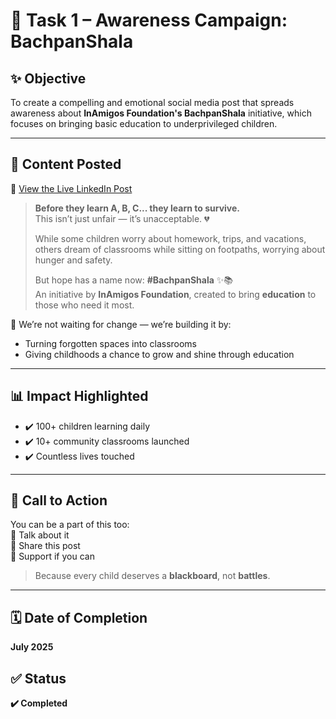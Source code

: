 # 🧡 Task 1 – Awareness Campaign: BachpanShala

## ✨ Objective  
To create a compelling and emotional social media post that spreads awareness about **InAmigos Foundation's BachpanShala** initiative, which focuses on bringing basic education to underprivileged children.

---

## 📘 Content Posted  
🔗 [View the Live LinkedIn Post](https://www.linkedin.com/posts/jagruti-priyadarshini2005_contentwritinginternship-bachpanshala-inamigosfoundation-activity-7349685748859584512-jOec?utm_source=share&utm_medium=member_android&rcm=ACoAAE5XncwBSfite1-REcpZc9lfzDdByubK5m8)

> **Before they learn A, B, C... they learn to survive.**  
> This isn’t just unfair — it’s unacceptable. 💔  
>  
> While some children worry about homework, trips, and vacations, others dream of classrooms while sitting on footpaths, worrying about hunger and safety.  
>  
> But hope has a name now: **#BachpanShala** ✨📚  
> An initiative by **InAmigos Foundation**, created to bring **education** to those who need it most.

🧡 We’re not waiting for change — we’re building it by:  
- Turning forgotten spaces into classrooms  
- Giving childhoods a chance to grow and shine through education  

---

## 📊 Impact Highlighted

- ✔️ 100+ children learning daily  
- ✔️ 10+ community classrooms launched  
- ✔️ Countless lives touched  

---

## 📢 Call to Action  
You can be a part of this too:  
📢 Talk about it  
📸 Share this post  
💸 Support if you can  

> Because every child deserves a **blackboard**, not **battles**.  

---

## 🗓️ Date of Completion  
**July 2025**

## ✅ Status  
**✔️ Completed**

